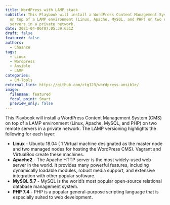 ```yaml
---
title: WordPress with LAMP stack
subtitle: This Playbook will install a WordPress Content Management System (CMS)
  on top of a LAMP environment (Linux, Apache, MySQL, and PHP) on two remote
  servers in a private network.
date: 2021-04-06T07:05:39.631Z
draft: false
featured: false
authors:
  - Chaance
tags:
  - Linux
  - Wordpress
  - Ansible
  - LAMP
categories:
  - CM-Tools
external_link: https://github.com/ctg123/wordpress-ansible/
image:
  filename: featured
  focal_point: Smart
  preview_only: false
---
```

This Playbook will install a WordPress Content Management System (CMS) on top of a LAMP environment (Linux, Apache, MySQL, and PHP) on two remote servers in a private network. The LAMP versioning highlights the following for each layer:

* **Linux** - Ubuntu 18.04 ( 1 Virtual machine designated as the master node and two managed nodes for hosting the WordPress CMS). Vagrant and VirtualBox create these machines.
* **Apache2** - The Apache HTTP server is the most widely-used web server in the world. It provides many powerful features, including dynamically loadable modules, robust media support, and extensive integration with other popular software.
* **MySQL 5.7** - MySQL is the world’s most popular open-source relational database management system.
* **PHP 7.4** - PHP is a popular general-purpose scripting language that is especially suited to web development.